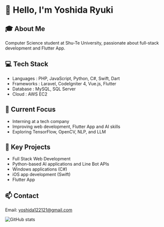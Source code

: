 # 👋 Hello, I'm Yoshida Ryuki

## 🎓 About Me
Computer Science student at Shu-Te University, passionate about full-stack development and Flutter App.

## 💻 Tech Stack
- Languages  : PHP, JavaScript, Python, C#, Swift, Dart
- Frameworks : Laravel, CodeIgniter 4, Vue.js, Flutter
- Database   : MySQL, SQL Server
- Cloud      : AWS EC2

## 🚀 Current Focus
- Interning at a tech company
- Improving web development, Flutter App and AI skills
- Exploring TensorFlow, OpenCV, NLP, and LLM

## 🎯 Key Projects
- Full Stack Web Development
- Python-based AI applications and Line Bot APIs
- Windows applications (C#)
- iOS app development (Swift)
- Flutter App

## 📫 Contact
Email: yoshida122121@gmail.com

![GitHub stats](https://github-readme-stats.vercel.app/api?username=ryuki0724&show_icons=true&theme=radical)
